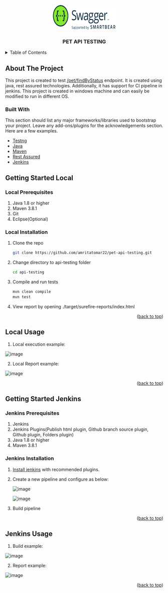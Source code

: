 <div id="top"></div>
<div align="center">  
  <a href="https://github.com/amritatomar22/pet-api-testing/main/README.md">
    <img src="download.png" alt="Logo" width="200" height="80">
  </a>

  <h3 align="center">PET API TESTING</h3>  
</div>
<!-- TABLE OF CONTENTS -->
<details>
  <summary>Table of Contents</summary>
  <ol>
    <li>
      <a href="#about-the-project">About The Project</a>
      <ul>
        <li><a href="#built-with">Built With</a></li>
      </ul>
    </li>
    <li>
      <a href="#getting-started-local">Getting Started Local</a>
      <ul>
        <li><a href="#local-prerequisites">Local Prerequisites</a></li>
        <li><a href="#local-installation">Local Installation</a></li>
      </ul>
    </li>
    <li><a href="#local-usage">Local Usage</a></li>
     <li>
      <a href="#getting-started-jenkins">Getting Started Jenkins</a>
      <ul>
        <li><a href="#jenkins-prerequisites">Jenkins Prerequisites</a></li>
        <li><a href="#jenkins-installation">Jenkins Installation</a></li>
      </ul>
    </li>
    <li><a href="#jenkins-usage">Jenkins Usage</a></li>
  </ol>
</details>

<!-- ABOUT THE PROJECT -->
## About The Project

This project is created to test [/pet/findByStatus](https://petstore3.swagger.io/) endpoint. It is created using java, rest assured technologies. Additionally, it has support for CI pipeline in jenkins. This project is created in windows machine and can easily be modified to run in different OS.

### Built With

This section should list any major frameworks/libraries used to bootstrap your project. Leave any add-ons/plugins for the acknowledgements section. Here are a few examples.

* [Testng](https://testng.org/)
* [Java](https://www.java.com/)
* [Maven](https://maven.apache.org/)
* [Rest Assured](https://rest-assured.io/)
* [Jenkins](https://www.jenkins.io/)

<!-- Getting Started Local -->
## Getting Started Local
### Local Prerequisites
1. Java 1.8 or higher
2. Maven 3.8.1
3. Git 
4. Eclipse(Optional)

### Local Installation
1. Clone the repo
   ```sh
   git clone https://github.com/amritatomar22/pet-api-testing.git
   ```
2. Change directory to api-testing folder
   ```sh
   cd api-testing
   ```
3. Compile and run tests
   ```sh
   mvn clean compile
   mvn test
   ```
4. View report by opening ./target/surefire-reports/index.html

<p align="right">(<a href="#top">back to top</a>)</p>

<!-- USAGE EXAMPLES -->
## Local Usage

1. Local execution example:

 ![image](https://user-images.githubusercontent.com/100403357/155838998-261a0b02-67ea-4028-817a-e2d43f4c0b41.png)

2. Local Report example:
 
 ![image](https://user-images.githubusercontent.com/100403357/155838069-f01d304f-1b11-4a1a-8243-53ef19d50d0c.png)
 
 <p align="right">(<a href="#top">back to top</a>)</p>

<!--Getting Started Jenkins-->
## Getting Started Jenkins
### Jenkins Prerequisites
1. Jenkins
2. Jenkins Plugins(Publish html plugin, Github branch source plugin, Github plugin, Folders plugin)
3. Java 1.8 or higher
4. Maven 3.8.1

### Jenkins Installation
1. [Install jenkins](https://www.jenkins.io/doc/book/installing/windows/) with recommended plugins.
2. Create a new pipeline and configure as below:

   ![image](https://user-images.githubusercontent.com/100403357/155838365-a46d1353-83b6-453c-9f36-1fc9745d0d5e.png)
   
   
   ![image](https://user-images.githubusercontent.com/100403357/155838382-d3ebf8db-f932-433f-b526-2e4533e0f8ba.png)  
      
3. Build pipeline
  
  <p align="right">(<a href="#top">back to top</a>)</p>
  
<!-- USAGE EXAMPLES -->
## Jenkins Usage

1. Build example: 
 
  ![image](https://user-images.githubusercontent.com/100403357/155838495-04517c4e-ea5a-4dfd-ae16-4058293392c2.png)
  
2. Report example: 

 ![image](https://user-images.githubusercontent.com/100403357/155838545-dbd2b608-e044-4271-91a1-f8a863215fbb.png)
 
 <p align="right">(<a href="#top">back to top</a>)</p>



